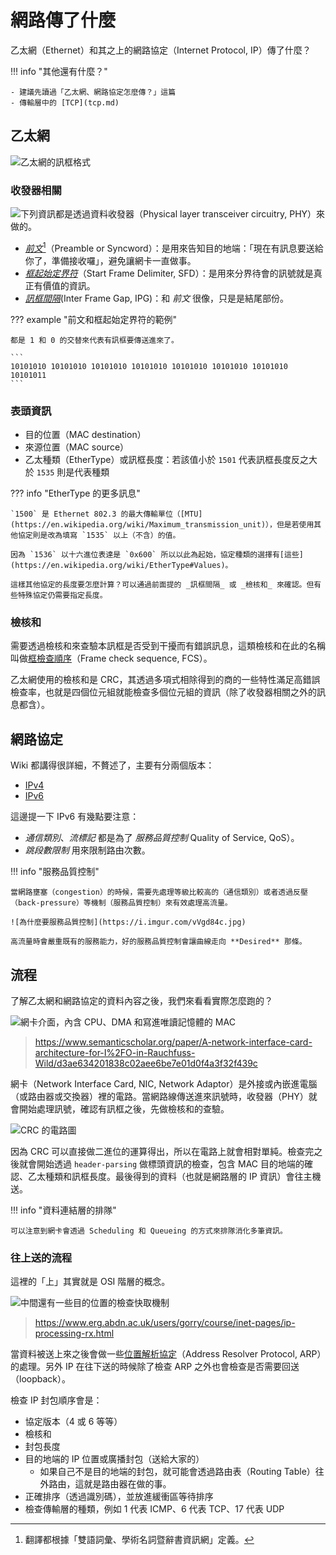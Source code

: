 # 網路傳了什麼

乙太網（Ethernet）和其之上的網路協定（Internet Protocol, IP）傳了什麼？

!!! info "其他還有什麼？"

    - 建議先讀過「乙太網、網路協定怎麼傳？」這篇
    - 傳輸層中的 [TCP](tcp.md)

## 乙太網

![乙太網的訊框格式](https://i.imgur.com/jAyEtKR.png)

### 收發器相關

![下列資訊都是透過資料收發器（Physical layer transceiver circuitry, PHY）來做的。](https://res.cloudinary.com/rsc/image/upload/b_rgb:FFFFFF,c_pad,dpr_2.0,f_auto,h_300,q_auto,w_600/c_pad,h_300,w_600/F7092227-01)

-   [_前文_](https://terms.naer.edu.tw/detail/17545904/)[^1]（Preamble or Syncword）：是用來告知目的地端：「現在有訊息要送給你了，準備接收囉」，避免讓網卡一直做事。
-   [_框起始定界符_](https://terms.naer.edu.tw/detail/17499940/)（Start Frame Delimiter, SFD）：是用來分界待會的訊號就是真正有價值的資訊。
-   [_訊框間隔_](https://terms.naer.edu.tw/detail/17562349/)(Inter Frame Gap, IPG)：和 _前文_ 很像，只是是結尾部份。

??? example "前文和框起始定界符的範例"

    都是 1 和 0 的交替來代表有訊框要傳送進來了。

    ```
    10101010 10101010 10101010 10101010 10101010 10101010 10101010 10101011
    ```

### 表頭資訊

-   目的位置（MAC destination）
-   來源位置（MAC source）
-   乙太種類（EtherType）或訊框長度：若該值小於 `1501` 代表訊框長度反之大於 `1535` 則是代表種類

??? info "EtherType 的更多訊息"

    `1500` 是 Ethernet 802.3 的最大傳輸單位（[MTU](https://en.wikipedia.org/wiki/Maximum_transmission_unit)），但是若使用其他協定則是改為填寫 `1535` 以上（不含）的值。

    因為 `1536` 以十六進位表達是 `0x600` 所以以此為起始，協定種類的選擇有[這些](https://en.wikipedia.org/wiki/EtherType#Values)。

    這樣其他協定的長度要怎麼計算？可以通過前面提的 _訊框間隔_ 或 _檢核和_ 來確認。但有些特殊協定仍需要指定長度。

### 檢核和

需要透過檢核和來查驗本訊框是否受到干擾而有錯誤訊息，這類檢核和在此的名稱叫做[框檢查順序](https://terms.naer.edu.tw/detail/17499850/)（Frame check sequence, FCS）。

乙太網使用的檢核和是 CRC，其透過多項式相除得到的商的一些特性滿足高錯誤檢查率，也就是四個位元組就能檢查多個位元組的資訊（除了收發器相關之外的訊息都含）。

[^1]: 翻譯都根據「雙語詞彙、學術名詞暨辭書資訊網」定義。

## 網路協定

Wiki 都講得很詳細，不贅述了，主要有分兩個版本：

-   [IPv4](https://zh.wikipedia.org/wiki/IPv4#报文结构)
-   [IPv6](https://zh.wikipedia.org/wiki/IPv6#IPv6封包)

這邊提一下 IPv6 有幾點要注意：

-   _通信類別_、_流標記_ 都是為了 _服務品質控制_ Quality of Service, QoS）。
-   _跳段數限制_ 用來限制路由次數。

!!! info "服務品質控制"

    當網路壅塞（congestion）的時候，需要先處理等級比較高的（通信類別）或者透過反壓（back-pressure）等機制（服務品質控制）來有效處理高流量。

    ![為什麼要服務品質控制](https://i.imgur.com/vVgd84c.jpg)

    高流量時會嚴重既有的服務能力，好的服務品質控制會讓曲線走向 **Desired** 那條。

## 流程

了解乙太網和網路協定的資料內容之後，我們來看看實際怎麼跑的？

![網卡介面，內含 CPU、DMA 和寫進唯讀記憶體的 MAC](https://d3i71xaburhd42.cloudfront.net/d3ae634201838c02aee6be7e01d0f4a3f32f439c/2-Figure1-1.png)

> https://www.semanticscholar.org/paper/A-network-interface-card-architecture-for-I%2FO-in-Rauchfuss-Wild/d3ae634201838c02aee6be7e01d0f4a3f32f439c

網卡（Network Interface Card, NIC, Network Adaptor）是外接或內嵌進電腦（或路由器或交換器）裡的電路。當網路線傳送進來訊號時，收發器（PHY）就會開始處理訊號，確認有訊框之後，先做檢核和的查驗。

![CRC 的電路圖](https://upload.wikimedia.org/wikipedia/commons/f/fd/Crc_shift_register_1.svg)

因為 CRC 可以直接做二進位的運算得出，所以在電路上就會相對單純。檢查完之後就會開始透過 `header-parsing` 做標頭資訊的檢查，包含 MAC 目的地端的確認、乙太種類和訊框長度。最後得到的資料（也就是網路層的 IP 資訊）會往主機送。

!!! info "資料連結層的排隊"

    可以注意到網卡會透過 Scheduling 和 Queueing 的方式來排隊消化多筆資訊。

### 往上送的流程

這裡的「上」其實就是 OSI 階層的概念。

![中間還有一些目的位置的檢查快取機制](https://i.imgur.com/wkZwXfB.gif)

> https://www.erg.abdn.ac.uk/users/gorry/course/inet-pages/ip-processing-rx.html

當資料被送上來之後會做一些[位置解析協定](https://terms.naer.edu.tw/detail/17555416/)（Address Resolver Protocol, ARP）的處理。另外 IP 在往下送的時候除了檢查 ARP 之外也會檢查是否需要回送（loopback）。

檢查 IP 封包順序會是：

-   協定版本（4 或 6 等等）
-   檢核和
-   封包長度
-   目的地端的 IP 位置或廣播封包（送給大家的）
    -   如果自己不是目的地端的封包，就可能會透過路由表（Routing Table）往外路由，這就是路由器在做的事。
-   正確排序（透過識別碼），並放進緩衝區等待排序
-   檢查傳輸層的種類，例如 1 代表 ICMP、6 代表 TCP、17 代表 UDP
